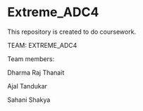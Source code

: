 # Extreme_ADC4
 This repository is created to do coursework.

TEAM: EXTREME_ADC4

Team members:

Dharma Raj Thanait

Ajal Tandukar

Sahani Shakya